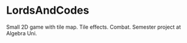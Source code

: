 # LordsAndCodes
Small 2D game with tile map. Tile effects. Combat. Semester project at Algebra Uni.
